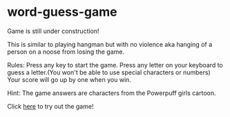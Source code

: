 # word-guess-game

Game is still under construction!

This is similar to playing hangman but with no violence aka hanging of a person on a noose from losing the game.

Rules:
Press any key to start the game.
Press any letter on your keyboard to guess a letter.(You won't be able to use special characters or numbers)
Your score will go up by one when you win.

Hint: The game answers are characters from the Powerpuff girls cartoon.

Click <a href="https://chibimayura.github.io/word-guess-game/">here</a> to try out the game!
